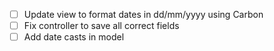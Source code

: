 - [ ] Update view to format dates in dd/mm/yyyy using Carbon
- [ ] Fix controller to save all correct fields
- [ ] Add date casts in model
